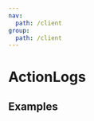 ```yaml
---
nav:
  path: /client
group:
  path: /client
---
```


# ActionLogs

## Examples

<code src="./demos/demo1.tsx"/>
